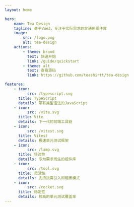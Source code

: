 ```yaml
---
layout: home

hero:
    name: Tea Design
    tagline: 基于Vue3，专注于实际需求的非通用组件库
    image:
        src: /logo.png
        alt: tea-design
    actions:
        - theme: brand
          text: 快速开始
          link: /guide/quickstart
        - theme: alt
          text: 查看源码
          link: https://github.com/teashirtt/tea-design

features:
    - icon:
          src: /typescript.svg
      title: TypeScript
      details: 带有类型语法的JavaScript
    - icon:
          src: /vite.svg
      title: Vite
      details: 下一代的前端工具链
    - icon:
          src: /vitest.svg
      title: Vitest
      details: 极速单元测试框架
    - icon:
          src: /lamp.svg
      title: 针对性
      details: 专为需求而生的组件库
    - icon:
          src: /tool.svg
      title: 灵活性
      details: 支持按需引入和暗黑模式
    - icon:
          src: /rocket.svg
      title: 稳定性
      details: 较高的单元测试覆盖率
---
```

